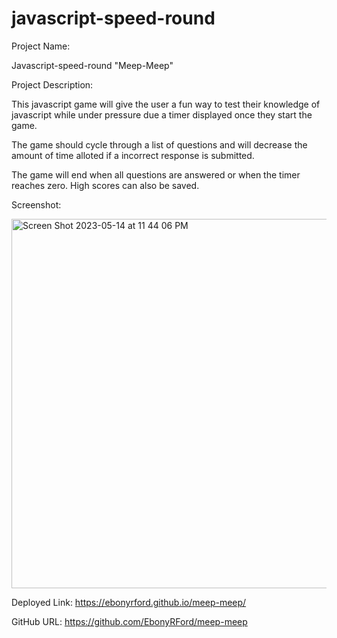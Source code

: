 # javascript-speed-round

Project Name:

Javascript-speed-round
"Meep-Meep"

Project Description:

This javascript game will give the user a fun way to test their knowledge of javascript while under pressure due a timer displayed once they start the game.

The game should cycle through a list of questions and will decrease the amount of time alloted if a incorrect response is submitted. 

The game will end when all questions are answered or when the timer reaches zero. High scores can also be saved. 

Screenshot:

<img width="591" alt="Screen Shot 2023-05-14 at 11 44 06 PM" src="https://github.com/EbonyRFord/meep-meep/assets/126352317/c22102d5-6c6d-403e-9765-2434987f2596">

Deployed Link: https://ebonyrford.github.io/meep-meep/


GitHub URL: https://github.com/EbonyRFord/meep-meep

